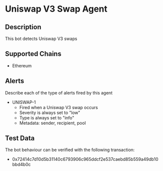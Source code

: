 # Uniswap V3 Swap Agent

## Description

This bot detects Uniswap V3 swaps

## Supported Chains

- Ethereum

## Alerts

Describe each of the type of alerts fired by this agent

- UNISWAP-1
  - Fired when a Uniswap V3 swap occurs
  - Severity is always set to "low"
  - Type is always set to "info"
  - Metadata: sender, recipient, pool

## Test Data

The bot behaviour can be verified with the following transaction:

- 0x72414c7d10d5b31140c6793906c965ddcf2e537caebd85b559a49db10bbd4b0c
